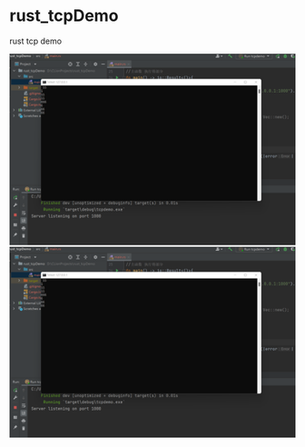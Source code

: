 # rust_tcpDemo
rust tcp demo

![image](https://github.com/allonshore/rust_tcpDemo/blob/main/tcpecho.png)
![image](https://github.com/allonshore/rust_tcpDemo/raw/main/tcpecho.png)
